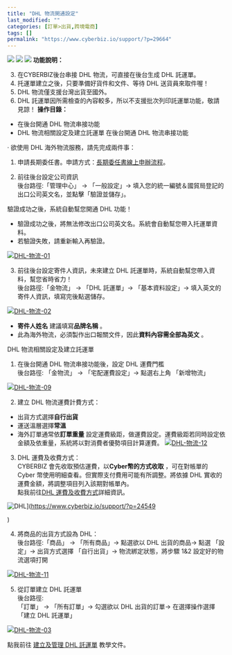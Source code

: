 ```yaml
---
title: "DHL 物流開通設定"
last_modified: ""
categories: [訂單>出貨,跨境電商]
tags: []
permalink: "https://www.cyberbiz.io/support/?p=29664"
---
```


![](https://www.cyberbiz.io/support/wp-content/uploads/適用站別.png)
[![](https://www.cyberbiz.io/support/wp-content/uploads/台灣站.png)](https://www.cyberbiz.io/support/?page_id=2490)
[![](https://www.cyberbiz.io/support/wp-content/uploads/跨境電商.png)](https://www.cyberbiz.io/support/?page_id=32080)
**功能說明：**  

3. 在CYBERBIZ後台串接 DHL 物流，可直接在後台生成 DHL 託運單。
4. 托運單建立之後，只要準備好貨件和文件、等待 DHL 送貨員來取件喔！
5. DHL 物流僅支援台灣出貨至國外。
6. DHL 託運單因所需檢查的內容較多，所以不支援批次列印託運單功能，敬請見諒！
**操作目錄：**

* 在後台開通 DHL 物流串接功能
* DHL 物流相關設定及建立託運單
在後台開通 DHL 物流串接功能  

· 欲使用 DHL 海外物流服務，請先完成兩件事：  

1. 申請長期委任書。申請方式：[長期委任書線上申辦流程](https://drive.google.com/file/d/1_zj4H9feFFECoCSGi-GUtfG8h-REsekP/view?usp=sharing)。  


2. 前往後台設定公司資訊  
後台路徑:「管理中心」 → 「一般設定」→ 填入您的統一編號＆國貿局登記的出口公司英文名，並點擊「驗證並儲存」。


驗證成功之後，系統自動幫您開通 DHL 功能！  
- 驗證成功之後，將無法修改出口公司英文名。系統會自動幫您帶入托運單資料。  
- 若驗證失敗，請重新輸入再驗證。  

[![DHL-物流-01](https://www.cyberbiz.io/support/wp-content/uploads/DHL-物流-01.png)](https://www.cyberbiz.io/support/wp-content/uploads/DHL-物流-01.png)  

3. 前往後台設定寄件人資訊，未來建立 DHL 託運單時，系統自動幫您帶入資料，幫您省時省力！  
後台路徑:「金物流」 → 「DHL 託運單」→ 「基本資料設定」→ 填入英文的寄件人資訊，填寫完後點選儲存。


[![DHL-物流-02](https://www.cyberbiz.io/support/wp-content/uploads/DHL-物流-02.png)](https://www.cyberbiz.io/support/wp-content/uploads/DHL-物流-02.png)  
- **寄件人姓名** 建議填寫**品牌名稱** 。  
- 此為海外物流，必須製作出口報關文件，因此**資料內容需全部為英文** 。  

DHL 物流相關設定及建立託運單  


1. 在後台開通 DHL 物流串接功能後，設定 DHL 運費門檻  
後台路徑: 「金物流」 → 「宅配運費設定」→ 點選右上角 「新增物流」


[![DHL-物流-09](https://www.cyberbiz.io/support/wp-content/uploads/DHL-物流-09.png)](https://www.cyberbiz.io/support/wp-content/uploads/DHL-物流-09.png)  

2. 建立 DHL 物流運費計費方式：  

* 出貨方式選擇**自行出貨**
* 運送溫層選擇**常溫**
* 海外訂單通常依**訂單重量** 設定運費級距，做運費設定。運費級距若同時設定依金額及依重量，系統將以對消費者優勢項目計算運費。
[![DHL-物流-12](https://www.cyberbiz.io/support/wp-content/uploads/DHL-物流-10.png)](https://www.cyberbiz.io/support/wp-content/uploads/DHL-物流-10.png)  

3. DHL 運費及收費方式：  
CYBERBIZ 會先收取預估運費，以**Cyber幣的方式收取** ，可在對帳單的 Cyber 幣使用明細查看。但實際支付費用可能有所調整。將依據 DHL
實收的運費金額，將調整項目列入該期對帳單內。  
點我前往[DHL
運費及收費方式](https://docs.google.com/spreadsheets/d/1sNWNmiE23DXg9mvtTuLs7o0GO0apycaOFIa-Ya35Eaw/edit?usp=sharing)詳細資訊。  

![DHL](https://www.cyberbiz.io/support/wp-content/uploads/2021/10/DHL-02.png)](https://www.cyberbiz.io/support/?p=24549

)  

4. 將商品的出貨方式設為 DHL：  
後台路徑:「商品」 → 「所有商品」→ 點選欲以 DHL 出貨的商品→ 點選 「設定」→ 出貨方式選擇 「自行出貨」→ 物流綁定狀態，將步驟 1&2
設定好的物流選項打開



[![DHL-物流-11](https://www.cyberbiz.io/support/wp-content/uploads/DHL-物流-11.png)](https://www.cyberbiz.io/support/wp-content/uploads/DHL-物流-11.png)  

5. 從訂單建立 DHL 託運單  
後台路徑:  
「訂單」 → 「所有訂單」→ 勾選欲以 DHL 出貨的訂單→ 在選擇操作選擇 「建立 DHL 託運單」



[![DHL-物流-03](https://www.cyberbiz.io/support/wp-content/uploads/DHL-物流-03.png)](https://www.cyberbiz.io/support/wp-content/uploads/DHL-物流-03.png)  

點我前往 [建立及管理 DHL 託運單](https://www.cyberbiz.io/support/?p=29736) 教學文件。  


